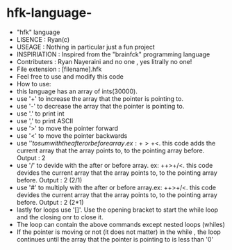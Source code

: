 # hfk-language-
 * "hfk" language
 * LISENCE : Ryan(c)
 * USEAGE : Nothing in particular just a fun project
 * INSPIRIATION : Inspired from the "brainfck" programming language
 * Contributers : Ryan Nayeraini and no one , yes litrally no one!
 * File extension : [filename].hfk 
 * Feel free to use and modify this code
 * How to use:
 * this language has an array of ints(30000).
 * use '+' to increase the array that the pointer is pointing to.
 * use '-' to decrease the array that the pointer is pointing to. 
 * use '.' to print int 
 * use ',' to print ASCII
 * use '>' to move the pointer forward
 * use '<' to move the pointer backwards
 * use '$' to sum with the after or before array. ex: +>+$<. this code adds the current array that the array points to, to the pointing array before. Output : 2
 * use '/' to devide with the after or before array. ex: ++>+/<. this code devides the current array that the array points to, to the pointing array before. Output : 2 (2/1)
 * use '#' to multiply with the after or before array.ex: ++>+/<. this code devides the current array that the array points to, to the pointing array before. Output : 2 (2*1)
 * lastly for loops use '[]'. Use the opening bracket to start the while loop and the closing onr to close it.
 * The loop can contain the above commands except nested loops (whiles)
 * If the pointer is moving or not (it does not matter) in the while , the loop continues until the array that the pointer is pointing to  is less than '0'
 
